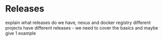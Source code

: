 ---
---

# Releases
explain what releases do we have, nexus and docker registry
different projects have different releases - we need to cover the basics and maybe give 1 example
